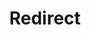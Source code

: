 ﻿---
layout: src/layouts/Redirect.astro
title: Redirect
redirect: /docs/security/exposing-octopus/expose-the-octopus-web-portal-over-https
pubDate:  2023-01-01
navSearch: false
navSitemap: false
navMenu: false
---
